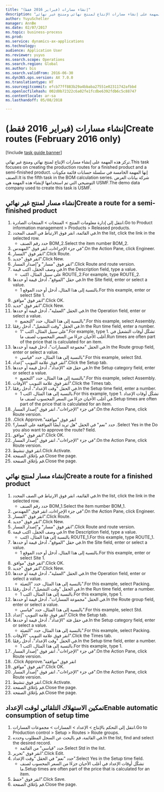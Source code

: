 ```yaml
--- 
title: "إنشاء مسارات (فبراير 2016 فقط)"
description: "تركز هذه المهمة على إنشاء مسارات الإنتاج لمنتج نهائي ومنتج غير نهائي."
author: YuyuScheller
manager: AnnBe
ms.date: 02/07/2017
ms.topic: business-process
ms.prod: 
ms.service: dynamics-ax-applications
ms.technology: 
audience: Application User
ms.reviewer: yuyus
ms.search.scope: Operations
ms.search.region: Global
ms.author: bis
ms.search.validFrom: 2016-06-30
ms.dyn365.ops.version: AX 7.0.0
ms.translationtype: HT
ms.sourcegitcommit: efcb77ff883b29a4bbaba27551e02311742afbbd
ms.openlocfilehash: 002d0b72322c6a02fe1fcdbe6392fdb6c5c88747
ms.contentlocale: ar-sa
ms.lasthandoff: 05/08/2018

---
```

# <a name="create-routes-february-2016-only"></a><span data-ttu-id="b3ca9-103">إنشاء مسارات (فبراير 2016 فقط)</span><span class="sxs-lookup"><span data-stu-id="b3ca9-103">Create routes (February 2016 only)</span></span>

[!include [task guide banner](../../includes/task-guide-banner.md)]

<span data-ttu-id="b3ca9-104">تركز هذه المهمة على إنشاء مسارات الإنتاج لمنتج نهائي ومنتج غير نهائي.</span><span class="sxs-lookup"><span data-stu-id="b3ca9-104">This task focuses on creating the production routes for a finished product and a semi-finished product.</span></span> <span data-ttu-id="b3ca9-105">إنها المهمة الخامسة في سلسلة حسابات قائمة مكونات الصنف.</span><span class="sxs-lookup"><span data-stu-id="b3ca9-105">It is the fifth task in the BOM calculation series.</span></span> <span data-ttu-id="b3ca9-106">شركة بيانات العرض التوضيحي التي تم استخدامها لإنشاء هذه المهمة هي USMF.‬</span><span class="sxs-lookup"><span data-stu-id="b3ca9-106">The demo data company used to create this task is USMF.</span></span>


## <a name="create-a-route-for-a-semi-finished-product"></a><span data-ttu-id="b3ca9-107">إنشاء مسار لمنتج غير نهائي</span><span class="sxs-lookup"><span data-stu-id="b3ca9-107">Create a route for a semi-finished product</span></span>
1. <span data-ttu-id="b3ca9-108">انتقل إلى إدارة معلومات المنتج > المنتجات > المنتجات الصادرة.</span><span class="sxs-lookup"><span data-stu-id="b3ca9-108">Go to Product information management > Products > Released products.</span></span>
2. <span data-ttu-id="b3ca9-109">في القائمة، انقر فوق الارتباط في الصف المحدد.</span><span class="sxs-lookup"><span data-stu-id="b3ca9-109">In the list, click the link in the selected row.</span></span>
    * <span data-ttu-id="b3ca9-110">حدد رقم الصنف BOM_2.</span><span class="sxs-lookup"><span data-stu-id="b3ca9-110">Select the item number BOM_2.</span></span>  
3. <span data-ttu-id="b3ca9-111">في جزء الإجراءات، انقر فوق "المهندس".</span><span class="sxs-lookup"><span data-stu-id="b3ca9-111">On the Action Pane, click Engineer.</span></span>
4. <span data-ttu-id="b3ca9-112">انقر فوق "المسار".</span><span class="sxs-lookup"><span data-stu-id="b3ca9-112">Click Route.</span></span>
5. <span data-ttu-id="b3ca9-113">انقر فوق "جديد".</span><span class="sxs-lookup"><span data-stu-id="b3ca9-113">Click New.</span></span>
6. <span data-ttu-id="b3ca9-114">انقر فوق "مسار" و"إصدار المسار".</span><span class="sxs-lookup"><span data-stu-id="b3ca9-114">Click Route and route version.</span></span>
7. <span data-ttu-id="b3ca9-115">في وصف الحقل، اكتب قيمة.</span><span class="sxs-lookup"><span data-stu-id="b3ca9-115">In the Description field, type a value.</span></span>
    * <span data-ttu-id="b3ca9-116">على سبيل المثال، اكتب ROUTE_2.</span><span class="sxs-lookup"><span data-stu-id="b3ca9-116">For example, type ROUTE_2.</span></span>  
8. <span data-ttu-id="b3ca9-117">في حقل "الموقع"، أدخل قيمة أو حددها.</span><span class="sxs-lookup"><span data-stu-id="b3ca9-117">In the Site field, enter or select a value.</span></span>
    * <span data-ttu-id="b3ca9-118">بالنسبة إلى هذا المثال، أدخل أو حدد الموقع 1.</span><span class="sxs-lookup"><span data-stu-id="b3ca9-118">For this example, enter or select Site 1.</span></span>  
9. <span data-ttu-id="b3ca9-119">انقر فوق "موافق".</span><span class="sxs-lookup"><span data-stu-id="b3ca9-119">Click OK.</span></span>
10. <span data-ttu-id="b3ca9-120">انقر فوق "جديد".</span><span class="sxs-lookup"><span data-stu-id="b3ca9-120">Click New.</span></span>
11. <span data-ttu-id="b3ca9-121">في الحقل "العملية"، أدخل قيمة أو حددها.</span><span class="sxs-lookup"><span data-stu-id="b3ca9-121">In the Operation field, enter or select a value.</span></span>
    * <span data-ttu-id="b3ca9-122">بالنسبة إلى هذا المثال، حدد "التجميع‬".</span><span class="sxs-lookup"><span data-stu-id="b3ca9-122">For this example, select Assembly.</span></span>  
12. <span data-ttu-id="b3ca9-123">في الحقل "وقت التشغيل"، أدخل رقمًا.</span><span class="sxs-lookup"><span data-stu-id="b3ca9-123">In the Run time field, enter a number.</span></span>
    * <span data-ttu-id="b3ca9-124">على سبيل المثال، اكتب "1".</span><span class="sxs-lookup"><span data-stu-id="b3ca9-124">For example, type 1.</span></span> <span data-ttu-id="b3ca9-125">تشكّل أوقات التشغيل في أغلب الأحيان جزءًا من السعر المحسوب لصنف ما.</span><span class="sxs-lookup"><span data-stu-id="b3ca9-125">Run times are often part of the price that is calculated for an item.</span></span>  
13. <span data-ttu-id="b3ca9-126">في الحقل "مجموعة المسارات"، أدخل قيمة أو حددها.</span><span class="sxs-lookup"><span data-stu-id="b3ca9-126">In the Route group field, enter or select a value.</span></span>
    * <span data-ttu-id="b3ca9-127">بالنسبة إلى هذا المثال، حدد "قياسي".</span><span class="sxs-lookup"><span data-stu-id="b3ca9-127">For this example, select Std.</span></span>  
14. <span data-ttu-id="b3ca9-128">انقر فوق علامة التبويب "إعداد".</span><span class="sxs-lookup"><span data-stu-id="b3ca9-128">Click the Setup tab.</span></span>
15. <span data-ttu-id="b3ca9-129">في حقل فئة "الإعداد"، أدخل قيمة أو حددها.</span><span class="sxs-lookup"><span data-stu-id="b3ca9-129">In the Setup category field, enter or select a value.</span></span>
    * <span data-ttu-id="b3ca9-130">بالنسبة إلى هذا المثال، حدد "التجميع‬".</span><span class="sxs-lookup"><span data-stu-id="b3ca9-130">For this example, select Assembly.</span></span>  
16. <span data-ttu-id="b3ca9-131">انقر فوق علامة التبويب "الأوقات".</span><span class="sxs-lookup"><span data-stu-id="b3ca9-131">Click the Times tab.</span></span>
17. <span data-ttu-id="b3ca9-132">في الحقل "وقت الإعداد"، أدخل رقمًا.</span><span class="sxs-lookup"><span data-stu-id="b3ca9-132">In the Setup time field, enter a number.</span></span>
    * <span data-ttu-id="b3ca9-133">بالنسبة إلى هذا المثال، اكتب 1.</span><span class="sxs-lookup"><span data-stu-id="b3ca9-133">For this example, type 1.</span></span> <span data-ttu-id="b3ca9-134">تشكّل أوقات الإعداد في أغلب الأحيان جزءًا من السعر المحسوب لصنف ما.</span><span class="sxs-lookup"><span data-stu-id="b3ca9-134">Setup times are often part of the price that is calculated for an item.</span></span>  
18. <span data-ttu-id="b3ca9-135">في جزء "الإجراءات"، انقر فوق "إصدار المسار".</span><span class="sxs-lookup"><span data-stu-id="b3ca9-135">On the Action Pane, click Route version.</span></span>
19. <span data-ttu-id="b3ca9-136">انقر فوق "‏‫موافقة".</span><span class="sxs-lookup"><span data-stu-id="b3ca9-136">Click Approve.</span></span>
20. <span data-ttu-id="b3ca9-137">حدد "نعم" في الحقل "هل تريد أيضًا الموافقة على المسار؟ .</span><span class="sxs-lookup"><span data-stu-id="b3ca9-137">Select Yes in the Do you also want to approve the route? field.</span></span>
21. <span data-ttu-id="b3ca9-138">انقر فوق "موافق".</span><span class="sxs-lookup"><span data-stu-id="b3ca9-138">Click OK.</span></span>
22. <span data-ttu-id="b3ca9-139">في جزء "الإجراءات"، انقر فوق "إصدار المسار".</span><span class="sxs-lookup"><span data-stu-id="b3ca9-139">On the Action Pane, click Route version.</span></span>
23. <span data-ttu-id="b3ca9-140">انقر فوق تنشيط.</span><span class="sxs-lookup"><span data-stu-id="b3ca9-140">Click Activate.</span></span>
24. <span data-ttu-id="b3ca9-141">قم بإغلاق الصفحة.</span><span class="sxs-lookup"><span data-stu-id="b3ca9-141">Close the page.</span></span>
25. <span data-ttu-id="b3ca9-142">قم بإغلاق الصفحة.</span><span class="sxs-lookup"><span data-stu-id="b3ca9-142">Close the page.</span></span>

## <a name="create-a-route-for-a-finished-product"></a><span data-ttu-id="b3ca9-143">إنشاء مسار لمنتج نهائي</span><span class="sxs-lookup"><span data-stu-id="b3ca9-143">Create a route for a finished product</span></span>
1. <span data-ttu-id="b3ca9-144">في القائمة، انقر فوق الارتباط في الصف المحدد.</span><span class="sxs-lookup"><span data-stu-id="b3ca9-144">In the list, click the link in the selected row.</span></span>
    * <span data-ttu-id="b3ca9-145">حدد رقم الصنف BOM_1.</span><span class="sxs-lookup"><span data-stu-id="b3ca9-145">Select the item number BOM_1.</span></span>  
2. <span data-ttu-id="b3ca9-146">في جزء الإجراءات، انقر فوق "المهندس".</span><span class="sxs-lookup"><span data-stu-id="b3ca9-146">On the Action Pane, click Engineer.</span></span>
3. <span data-ttu-id="b3ca9-147">انقر فوق "المسار".</span><span class="sxs-lookup"><span data-stu-id="b3ca9-147">Click Route.</span></span>
4. <span data-ttu-id="b3ca9-148">انقر فوق "جديد".</span><span class="sxs-lookup"><span data-stu-id="b3ca9-148">Click New.</span></span>
5. <span data-ttu-id="b3ca9-149">انقر فوق "مسار" و"إصدار المسار".</span><span class="sxs-lookup"><span data-stu-id="b3ca9-149">Click Route and route version.</span></span>
6. <span data-ttu-id="b3ca9-150">في وصف الحقل، اكتب قيمة.</span><span class="sxs-lookup"><span data-stu-id="b3ca9-150">In the Description field, type a value.</span></span>
    * <span data-ttu-id="b3ca9-151">بالنسبة إلى هذا المثال، اكتب ROUTE_1.</span><span class="sxs-lookup"><span data-stu-id="b3ca9-151">For this example, type ROUTE_1.</span></span>  
7. <span data-ttu-id="b3ca9-152">في حقل "الموقع"، أدخل قيمة أو حددها.</span><span class="sxs-lookup"><span data-stu-id="b3ca9-152">In the Site field, enter or select a value.</span></span>
    * <span data-ttu-id="b3ca9-153">بالنسبة إلى هذا المثال، أدخل أو حدد الموقع 1.</span><span class="sxs-lookup"><span data-stu-id="b3ca9-153">For this example, enter or select Site 1.</span></span>  
8. <span data-ttu-id="b3ca9-154">انقر فوق "موافق".</span><span class="sxs-lookup"><span data-stu-id="b3ca9-154">Click OK.</span></span>
9. <span data-ttu-id="b3ca9-155">انقر فوق "جديد".</span><span class="sxs-lookup"><span data-stu-id="b3ca9-155">Click New.</span></span>
10. <span data-ttu-id="b3ca9-156">في الحقل "العملية"، أدخل قيمة أو حددها.</span><span class="sxs-lookup"><span data-stu-id="b3ca9-156">In the Operation field, enter or select a value.</span></span>
    * <span data-ttu-id="b3ca9-157">بالنسبة إلى هذا المثال، حدد "التعبئة‬".</span><span class="sxs-lookup"><span data-stu-id="b3ca9-157">For this example, select Packing.</span></span>  
11. <span data-ttu-id="b3ca9-158">في الحقل "وقت التشغيل"، أدخل رقمًا.</span><span class="sxs-lookup"><span data-stu-id="b3ca9-158">In the Run time field, enter a number.</span></span>
    * <span data-ttu-id="b3ca9-159">بالنسبة إلى هذا المثال، اكتب 1.</span><span class="sxs-lookup"><span data-stu-id="b3ca9-159">For this example, type 1.</span></span>  
12. <span data-ttu-id="b3ca9-160">في الحقل "مجموعة المسارات"، أدخل قيمة أو حددها.</span><span class="sxs-lookup"><span data-stu-id="b3ca9-160">In the Route group field, enter or select a value.</span></span>
    * <span data-ttu-id="b3ca9-161">بالنسبة إلى هذا المثال، حدد "قياسي".</span><span class="sxs-lookup"><span data-stu-id="b3ca9-161">For this example, select Std.</span></span>  
13. <span data-ttu-id="b3ca9-162">انقر فوق علامة التبويب "إعداد".</span><span class="sxs-lookup"><span data-stu-id="b3ca9-162">Click the Setup tab.</span></span>
14. <span data-ttu-id="b3ca9-163">في حقل فئة "الإعداد"، أدخل قيمة أو حددها.</span><span class="sxs-lookup"><span data-stu-id="b3ca9-163">In the Setup category field, enter or select a value.</span></span>
    * <span data-ttu-id="b3ca9-164">بالنسبة إلى هذا المثال، حدد "التعبئة‬".</span><span class="sxs-lookup"><span data-stu-id="b3ca9-164">For this example, select Packing.</span></span>  
15. <span data-ttu-id="b3ca9-165">انقر فوق علامة التبويب "الأوقات".</span><span class="sxs-lookup"><span data-stu-id="b3ca9-165">Click the Times tab.</span></span>
16. <span data-ttu-id="b3ca9-166">في الحقل "وقت الإعداد"، أدخل رقمًا.</span><span class="sxs-lookup"><span data-stu-id="b3ca9-166">In the Setup time field, enter a number.</span></span>
    * <span data-ttu-id="b3ca9-167">بالنسبة إلى هذا المثال، اكتب 1.</span><span class="sxs-lookup"><span data-stu-id="b3ca9-167">For this example, type 1.</span></span>  
17. <span data-ttu-id="b3ca9-168">في جزء "الإجراءات"، انقر فوق "إصدار المسار".</span><span class="sxs-lookup"><span data-stu-id="b3ca9-168">On the Action Pane, click Route version.</span></span>
18. <span data-ttu-id="b3ca9-169">انقر فوق "‏‫موافقة".</span><span class="sxs-lookup"><span data-stu-id="b3ca9-169">Click Approve.</span></span>
19. <span data-ttu-id="b3ca9-170">انقر فوق "موافق".</span><span class="sxs-lookup"><span data-stu-id="b3ca9-170">Click OK.</span></span>
20. <span data-ttu-id="b3ca9-171">في جزء "الإجراءات"، انقر فوق "إصدار المسار".</span><span class="sxs-lookup"><span data-stu-id="b3ca9-171">On the Action Pane, click Route version.</span></span>
21. <span data-ttu-id="b3ca9-172">انقر فوق تنشيط.</span><span class="sxs-lookup"><span data-stu-id="b3ca9-172">Click Activate.</span></span>
22. <span data-ttu-id="b3ca9-173">قم بإغلاق الصفحة.</span><span class="sxs-lookup"><span data-stu-id="b3ca9-173">Close the page.</span></span>
23. <span data-ttu-id="b3ca9-174">قم بإغلاق الصفحة.</span><span class="sxs-lookup"><span data-stu-id="b3ca9-174">Close the page.</span></span>

## <a name="enable-automatic-consumption-of-setup-time"></a><span data-ttu-id="b3ca9-175">تمكين الاستهلاك التلقائي لوقت الإعداد</span><span class="sxs-lookup"><span data-stu-id="b3ca9-175">Enable automatic consumption of setup time</span></span>
1. <span data-ttu-id="b3ca9-176">انتقل إلى التحكم بالإنتاج > الإعداد > المسارات > مجموعات المسارات‬.</span><span class="sxs-lookup"><span data-stu-id="b3ca9-176">Go to Production control > Setup > Routes > Route groups.</span></span>
2. <span data-ttu-id="b3ca9-177">في القائمة، قم بالبحث عن السجل المطلوب وحدده.</span><span class="sxs-lookup"><span data-stu-id="b3ca9-177">In the list, find and select the desired record.</span></span>
    * <span data-ttu-id="b3ca9-178">حدد "قياسي" من القائمة.</span><span class="sxs-lookup"><span data-stu-id="b3ca9-178">Select Std in the list.</span></span>  
3. <span data-ttu-id="b3ca9-179">انقر فوق "تحرير".</span><span class="sxs-lookup"><span data-stu-id="b3ca9-179">Click Edit.</span></span>
4. <span data-ttu-id="b3ca9-180">حدد "نعم" في الحقل "وقت الإعداد".</span><span class="sxs-lookup"><span data-stu-id="b3ca9-180">Select Yes in the Setup time field.</span></span>
    * <span data-ttu-id="b3ca9-181">تشكّل أوقات الإعداد في أغلب الأحيان جزءًا من السعر المحسوب لصنف ما.</span><span class="sxs-lookup"><span data-stu-id="b3ca9-181">Setup times are often part of the price that is calculated for an item.</span></span>  
5. <span data-ttu-id="b3ca9-182">انقر فوق "حفظ".</span><span class="sxs-lookup"><span data-stu-id="b3ca9-182">Click Save.</span></span>
6. <span data-ttu-id="b3ca9-183">قم بإغلاق الصفحة.</span><span class="sxs-lookup"><span data-stu-id="b3ca9-183">Close the page.</span></span>


